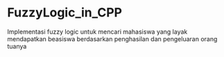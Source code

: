 # FuzzyLogic_in_CPP
Implementasi fuzzy logic untuk mencari mahasiswa yang layak mendapatkan beasiswa berdasarkan penghasilan dan pengeluaran orang tuanya
